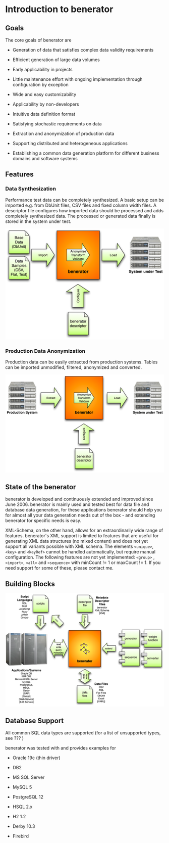 # Introduction to benerator

## Goals

The core goals of benerator are

* Generation of data that satisfies complex data validity requirements

* Efficient generation of large data volumes

* Early applicability in projects

* Little maintenance effort with ongoing implementation through configuration by exception

* Wide and easy customizability

* Applicability by non-developers

* Intuitive data definition format

* Satisfying stochastic requirements on data

* Extraction and anonymization of production data

* Supporting distributed and heterogeneous applications

* Establishing a common data generation platform for different business domains and software systems

## Features

### Data Synthesization

Performance test data can be completely synthesized. A basic setup can be imported e.g. from DbUnit files, CSV files and fixed column width files. A
descriptor file configures how imported data should be processed and adds completely synthesized data. The processed or generated data finally is
stored in the system under test.

![](assets/grafik1.png)

### Production Data Anonymization

Production data can be easily extracted from production systems. Tables can be imported unmodified, filtered, anonymized and converted.

![](assets/grafik2.png)

## State of the benerator

benerator is developed and continuously extended and improved since June 2006\. benerator is mainly used and tested best for data file and database
data generation, for these applications benerator should help you for almost all your data generation needs out of the box - and extending benerator
for specific needs is easy.

XML-Schema, on the other hand, allows for an extraordinarily wide range of features. benerator's XML support is limited to features that are useful
for generating XML data structures (no mixed content) and does not yet support all variants possible with XML schema. The elements `<unique>`, `<key>`
and `<keyRef>` cannot be handled automatically, but require manual configuration. The following features are not yet implemented: `<group>`
, `<import>`, `<all>` and `<sequence>`
with minCount != 1 or maxCount != 1\. If you need support for some of these, please contact me.

## Building Blocks

![](assets/grafik3.png)

## Database Support

All common SQL data types are supported (for a list of unsupported types, see ??? )

benerator was tested with and provides examples for

* Oracle 19c (thin driver)

* DB2

* MS SQL Server

* MySQL 5

* PostgreSQL 12

* HSQL 2.x

* H2 1.2

* Derby 10.3

* Firebird